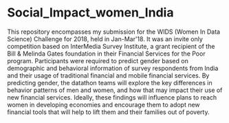 # Social_Impact_women_India
This repository encompasses my submission for the WIDS (Women In Data Science) Challenge for 2018, held in Jan-Mar'18. It was an invite only competition based on InterMedia Survey Institute, a grant recipient of the Bill &amp; Melinda Gates foundation in their Financial Services for the Poor program.  Participants were required to predict gender based on demographic and behavioral information of survey respondents from India and their usage of traditional financial and mobile financial services. 
By predicting gender, the datathon teams will explore the key differences in behavior patterns of men and women, and how that may impact their use of new financial services. Ideally, these findings will influence plans to reach women in developing economies and encourage them to adopt new financial tools that will help to lift them and their families out of poverty. 
